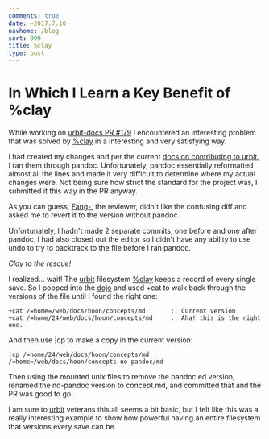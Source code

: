 ```yaml
---
comments: true
date: ~2017.7.10
navhome: /blog
sort: 999
title: %clay
type: post
---
```


# In Which I Learn a Key Benefit of %clay

While working on [urbit-docs PR #179](https://github.com/urbit/docs/pull/179) I
encountered an interesting problem that was solved by
[%clay](http://urbit.ngzax.com/docs/using/filesystem/) in a interesting and very
satisfying way.

I had created my changes and per the current [docs on contributing to
urbit](http://urbit.ngzax.com/docs/about/contributing/), I ran them through
pandoc. Unfortunately, pandoc essentially reformatted almost all the lines and
made it very difficult to determine where my actual changes were. Not being sure
how strict the standard for the project was, I submitted it this way in the PR
anyway.

As you can guess, [Fang-](https://github.com/Fang-), the reviewer, didn't like
the confusing diff and asked me to revert it to the version without pandoc.

Unfortunately, I hadn't made 2 separate commits, one before and one after
pandoc. I had also closed out the editor so I didn't have any ability to use
undo to try to backtrack to the file before I ran pandoc.

*Clay to the rescue!*

I realized... wait! The [urbit](http://urbit.org) filesystem
[%clay](http://urbit.ngzax.com/docs/using/filesystem/) keeps a record of every
single save. So I popped into the
[dojo](http://urbit.ngzax.com/docs/using/shell) and used +cat to walk back
through the versions of the file until I found the right one:

```
+cat /=home=/web/docs/hoon/concepts/md       :: Current version
+cat /=home/24/web/docs/hoon/concepts/md     :: Aha! this is the right one.
```

And then use |cp to make a copy in the current version:

```
|cp /=home/24/web/docs/hoon/concepts/md /=home=/web/docs/hoon/concepts-no-pandoc/md
```

Then using the mounted unix files to remove the pandoc'ed version, renamed the
no-pandoc version to concept.md, and committed that and the PR was good to go.

I am sure to [urbit](http://urbit.org) veterans this all seems a bit basic, but
I felt like this was a really interesting example to show how powerful having an
entire filesystem that versions every save can be.
